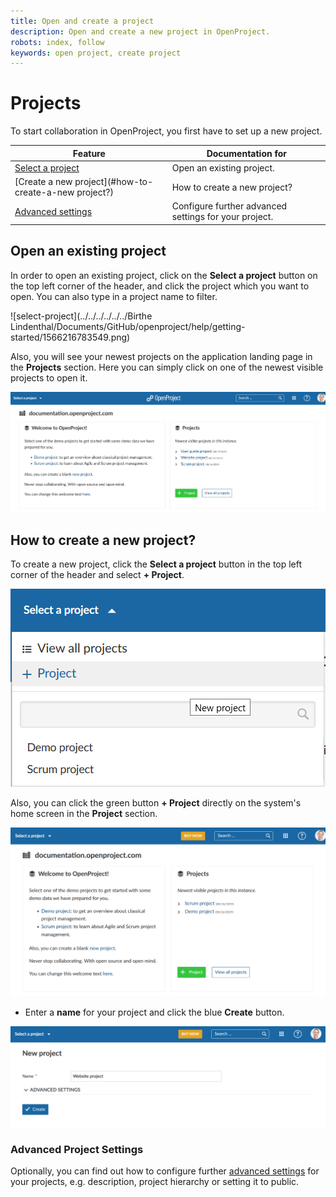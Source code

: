 ```yaml
---
title: Open and create a project
description: Open and create a new project in OpenProject. 
robots: index, follow
keywords: open project, create project
---
```


# Projects

To start collaboration in OpenProject, you first have to set up a new project.

| Feature                                               | Documentation for                                     |
| ----------------------------------------------------- | ----------------------------------------------------- |
| [Select a project](#open-an-existing-project)         | Open an existing project.                             |
| [Create a new project](#how-to-create-a-new project?) | How to create a new project?                          |
| [Advanced settings](#advanced-project-settings)       | Configure further advanced settings for your project. |

## Open an existing project

In order to open an existing project, click on the **Select a project** button on the top left corner of the header, and click the project which you want to open. You can also type in a project name to filter.

![select-project](../../../../../../Birthe Lindenthal/Documents/GitHub/openproject/help/getting-started/1566216783549.png)

Also, you will see your newest projects on the application landing page in the **Projects** section. Here you can simply click on one of the newest visible projects to open it.

![open-project](1566292163068.png)



## How to create a new project?

To create a new project, click the **Select a project** button in the top left corner of the header and select **+ Project**.

![create-project](1566213921784.png)

Also, you can click the green button **+ Project** directly on the system's home screen in the **Project** section.

![create-project-home-screen](1566214017354.png)

- Enter a **name** for your project and click the blue **Create** button.

![1566214421495](1566214421495.png)

### Advanced Project Settings

Optionally, you can find out how to configure further [advanced settings](./project-admin-guide/#project-settings) for your projects, e.g. description, project hierarchy or setting it to public.
